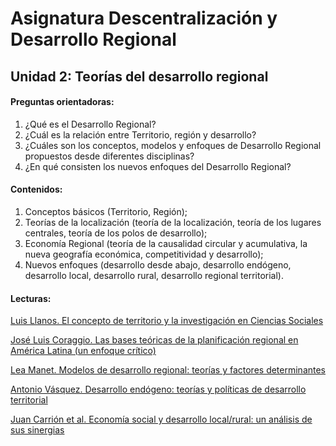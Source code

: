 # Asignatura Descentralización y Desarrollo Regional

## Unidad 2: Teorías del desarrollo regional 

#### Preguntas orientadoras:

1. ¿Qué es el Desarrollo Regional? 
2. ¿Cuál es la relación entre Territorio, región y desarrollo? 
3. ¿Cuáles son los conceptos, modelos y enfoques de Desarrollo Regional propuestos desde diferentes disciplinas?
4. ¿En qué consisten los nuevos enfoques del Desarrollo Regional? 

#### Contenidos:

1.  Conceptos básicos (Territorio, Región); 
2.  Teorías de la localización (teoría de la localización, teoría de los lugares centrales, teoría de los polos de desarrollo); 
3.  Economía Regional (teoría de la causalidad circular y acumulativa, la nueva geografía económica, competitividad y desarrollo); 
4.  Nuevos enfoques (desarrollo desde abajo, desarrollo endógeno, desarrollo local, desarrollo rural, desarrollo regional territorial).

#### Lecturas: 

[Luis Llanos. El concepto de territorio y la investigación en Ciencias Sociales](1elconceptodeterritorio.pdf)

[José Luis Coraggio. Las bases teóricas de la planificación regional en América Latina (un enfoque crítico)](2lasbasesteóricasdelaplanificaciónregional.pdf)

[Lea Manet. Modelos de desarrollo regional: teorías y factores determinantes](3modelosdedesarrolloregional.pdf)

[Antonio Vásquez. Desarrollo endógeno: teorías y políticas de desarrollo territorial](4desarrolloendógeno.pdf)

[Juan Carrión et al. Economía social y desarrollo local/rural: un análisis de sus sinergias](5economíasocialydesarrollo.pdf)





















